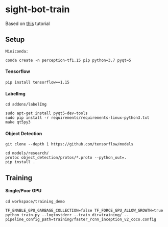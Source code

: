 # sight-bot-train

Based on [this](https://tensorflow-object-detection-api-tutorial.readthedocs.io/en/latest/training.html) tutorial

## Setup
```
Miniconda:

conda create -n perception-tf1.15 pip python=3.7 pyqt=5
```

#### Tensorflow
```
pip install tensorflow==1.15
```

#### LabelImg
```
cd addons/labelImg

sudo apt-get install pyqt5-dev-tools
sudo pip install -r requirements/requirements-linux-python3.txt
make qt5py3
```

#### Object Detection
```
git clone --depth 1 https://github.com/tensorflow/models

cd models/research/
protoc object_detection/protos/*.proto --python_out=.
pip install .
```

## Training
#### Single/Poor GPU
```
cd workspace/training_demo

TF_ENABLE_GPU_GARBAGE_COLLECTION=false TF_FORCE_GPU_ALLOW_GROWTH=true python train.py --logtostderr --train_dir=training/ --pipeline_config_path=training/faster_rcnn_inception_v2_coco.config
```
